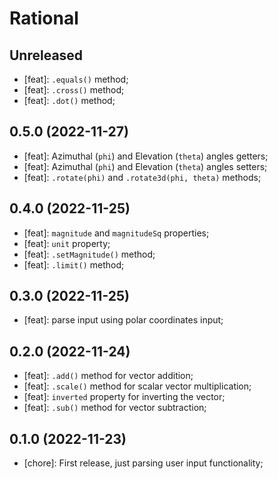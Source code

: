 # Rational

## Unreleased

- [feat]: `.equals()` method;
- [feat]: `.cross()` method;
- [feat]: `.dot()` method;

## 0.5.0 (2022-11-27)

- [feat]: Azimuthal (`phi`) and Elevation (`theta`) angles getters;
- [feat]: Azimuthal (`phi`) and Elevation (`theta`) angles setters;
- [feat]: `.rotate(phi)` and `.rotate3d(phi, theta)` methods;

## 0.4.0 (2022-11-25)

- [feat]: `magnitude` and `magnitudeSq` properties;
- [feat]: `unit` property;
- [feat]: `.setMagnitude()` method;
- [feat]: `.limit()` method;

## 0.3.0 (2022-11-25)

- [feat]: parse input using polar coordinates input;

## 0.2.0 (2022-11-24)

- [feat]: `.add()` method for vector addition;
- [feat]: `.scale()` method for scalar vector multiplication;
- [feat]: `inverted` property for inverting the vector;
- [feat]: `.sub()` method for vector subtraction;

## 0.1.0 (2022-11-23)

- [chore]: First release, just parsing user input functionality;
